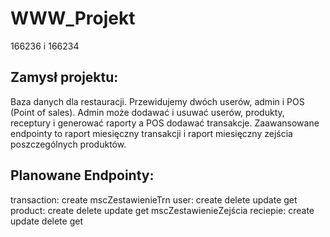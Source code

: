 # WWW_Projekt
166236 i 166234


## Zamysł projektu:
Baza danych dla restauracji. Przewidujemy dwóch userów, admin i POS (Point of sales). Admin może dodawać i usuwać userów, produkty, receptury i generować raporty a POS dodawać transakcje. Zaawansowane endpointy to raport miesięczny transakcji i raport miesięczny zejścia poszczególnych produktów.
## Planowane Endpointy:
transaction:
	create
	mscZestawienieTrn
user:
	create
	delete
	update
	get
product:
	create
	delete
	update
	get
	mscZestawienieZejścia
reciepie:
	create
	update
	delete
	get
